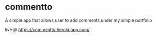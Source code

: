 # commentto

A simple app that allows user to add comments under my simple portfolio

live @ https://commentto.herokuapp.com/
